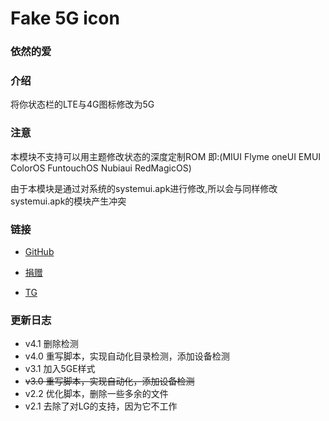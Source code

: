 # Fake 5G icon
### 依然的爱

### 介绍
将你状态栏的LTE与4G图标修改为5G

### 注意
本模块不支持可以用主题修改状态的深度定制ROM 即:(MIUI Flyme oneUI EMUI ColorOS FuntouchOS Nubiaui RedMagicOS)

由于本模块是通过对系统的systemui.apk进行修改,所以会与同样修改systemui.apk的模块产生冲突

### 链接
* [GitHub](https://github.com/E7KMbb/Fake_5G_icon)

* [捐赠](https://docs.qq.com/doc/DWVJKWVVDWURQZUZK?disableReturnList=1&_from=1)

* [TG](https://t.me/AiSauce)

### 更新日志
- v4.1 删除检测
- v4.0 重写脚本，实现自动化目录检测，添加设备检测
- v3.1 加入5GE样式
- <S>v3.0 重写脚本，实现自动化，添加设备检测</S>
- v2.2 优化脚本，删除一些多余的文件
- v2.1 去除了对LG的支持，因为它不工作
